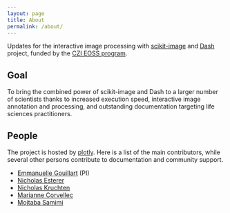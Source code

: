 ```yaml
---
layout: page
title: About
permalink: /about/
---
```


Updates for the interactive image processing with [scikit-image](https://scikit-image.org/) and [Dash](https://dash.plotly.com/) project, funded by the [CZI EOSS program](https://chanzuckerberg.com/eoss/).

## Goal

To bring the combined power of scikit-image and Dash to a larger number of scientists thanks to increased execution speed, interactive image annotation and processing, and outstanding documentation targeting life sciences practitioners.

## People

The project is hosted by [plotly](https://plotly.com/). Here is a list of the
main contributors, while several other persons contribute to documentation and
community support.

* [Emmanuelle Gouillart](https://twitter.com/EGouillart) (PI)
* [Nicholas Esterer](https://github.com/nicholas-esterer)
* [Nicholas Kruchten](https://twitter.com/nicolaskruchten)
* [Marianne Corvellec](https://github.com/mkcor)
* [Mojtaba Samimi](https://github.com/archmoj)

